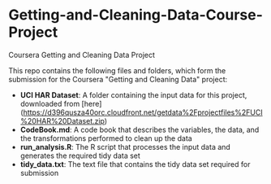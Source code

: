 Getting-and-Cleaning-Data-Course-Project
========================================

Coursera Getting and Cleaning Data Project

This repo contains the following files and folders, which form the submission for the Coursera "Getting and Cleaning Data" project:

* **UCI HAR Dataset**: A folder containing the input data for this project, downloaded from [here] (https://d396qusza40orc.cloudfront.net/getdata%2Fprojectfiles%2FUCI%20HAR%20Dataset.zip)
* **CodeBook.md**: A code book that describes the variables, the data, and the transformations performed to clean up the data
* **run_analysis.R**: The R script that processes the input data and generates the required tidy data set
* **tidy_data.txt**: The text file that contains the tidy data set required for submission
